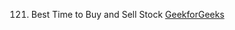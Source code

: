 121. Best Time to Buy and Sell Stock 
[GeekforGeeks](https://www.geeksforgeeks.org/best-time-to-buy-and-sell-stock/)
